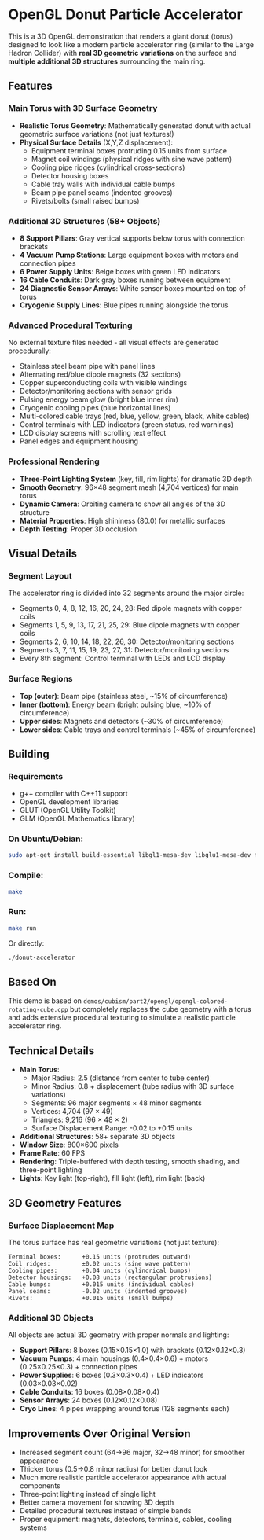 # OpenGL Donut Particle Accelerator

This is a 3D OpenGL demonstration that renders a giant donut (torus) designed to look like a modern particle accelerator ring (similar to the Large Hadron Collider) with **real 3D geometric variations** on the surface and **multiple additional 3D structures** surrounding the main ring.

## Features

### Main Torus with 3D Surface Geometry
- **Realistic Torus Geometry**: Mathematically generated donut with actual geometric surface variations (not just textures!)
- **Physical Surface Details** (X,Y,Z displacement):
  - Equipment terminal boxes protruding 0.15 units from surface
  - Magnet coil windings (physical ridges with sine wave pattern)
  - Cooling pipe ridges (cylindrical cross-sections)
  - Detector housing boxes
  - Cable tray walls with individual cable bumps
  - Beam pipe panel seams (indented grooves)
  - Rivets/bolts (small raised bumps)

### Additional 3D Structures (58+ Objects)
- **8 Support Pillars**: Gray vertical supports below torus with connection brackets
- **4 Vacuum Pump Stations**: Large equipment boxes with motors and connection pipes
- **6 Power Supply Units**: Beige boxes with green LED indicators
- **16 Cable Conduits**: Dark gray boxes running between equipment
- **24 Diagnostic Sensor Arrays**: White sensor boxes mounted on top of torus
- **Cryogenic Supply Lines**: Blue pipes running alongside the torus

### Advanced Procedural Texturing
No external texture files needed - all visual effects are generated procedurally:
- Stainless steel beam pipe with panel lines
- Alternating red/blue dipole magnets (32 sections)
- Copper superconducting coils with visible windings
- Detector/monitoring sections with sensor grids
- Pulsing energy beam glow (bright blue inner rim)
- Cryogenic cooling pipes (blue horizontal lines)
- Multi-colored cable trays (red, blue, yellow, green, black, white cables)
- Control terminals with LED indicators (green status, red warnings)
- LCD display screens with scrolling text effect
- Panel edges and equipment housing

### Professional Rendering
- **Three-Point Lighting System** (key, fill, rim lights) for dramatic 3D depth
- **Smooth Geometry**: 96×48 segment mesh (4,704 vertices) for main torus
- **Dynamic Camera**: Orbiting camera to show all angles of the 3D structure
- **Material Properties**: High shininess (80.0) for metallic surfaces
- **Depth Testing**: Proper 3D occlusion

## Visual Details

### Segment Layout
The accelerator ring is divided into 32 segments around the major circle:
- Segments 0, 4, 8, 12, 16, 20, 24, 28: Red dipole magnets with copper coils
- Segments 1, 5, 9, 13, 17, 21, 25, 29: Blue dipole magnets with copper coils
- Segments 2, 6, 10, 14, 18, 22, 26, 30: Detector/monitoring sections
- Segments 3, 7, 11, 15, 19, 23, 27, 31: Detector/monitoring sections
- Every 8th segment: Control terminal with LEDs and LCD display

### Surface Regions
- **Top (outer)**: Beam pipe (stainless steel, ~15% of circumference)
- **Inner (bottom)**: Energy beam (bright pulsing blue, ~10% of circumference)
- **Upper sides**: Magnets and detectors (~30% of circumference)
- **Lower sides**: Cable trays and control terminals (~45% of circumference)

## Building

### Requirements
- g++ compiler with C++11 support
- OpenGL development libraries
- GLUT (OpenGL Utility Toolkit)
- GLM (OpenGL Mathematics library)

### On Ubuntu/Debian:
```bash
sudo apt-get install build-essential libgl1-mesa-dev libglu1-mesa-dev freeglut3-dev libglm-dev
```

### Compile:
```bash
make
```

### Run:
```bash
make run
```

Or directly:
```bash
./donut-accelerator
```

## Based On

This demo is based on `demos/cubism/part2/opengl/opengl-colored-rotating-cube.cpp` but completely replaces the cube geometry with a torus and adds extensive procedural texturing to simulate a realistic particle accelerator ring.

## Technical Details

- **Main Torus**:
  - Major Radius: 2.5 (distance from center to tube center)
  - Minor Radius: 0.8 + displacement (tube radius with 3D surface variations)
  - Segments: 96 major segments × 48 minor segments
  - Vertices: 4,704 (97 × 49)
  - Triangles: 9,216 (96 × 48 × 2)
  - Surface Displacement Range: -0.02 to +0.15 units
- **Additional Structures**: 58+ separate 3D objects
- **Window Size**: 800×600 pixels
- **Frame Rate**: 60 FPS
- **Rendering**: Triple-buffered with depth testing, smooth shading, and three-point lighting
- **Lights**: Key light (top-right), fill light (left), rim light (back)

## 3D Geometry Features

### Surface Displacement Map
The torus surface has real geometric variations (not just texture):

```
Terminal boxes:      +0.15 units (protrudes outward)
Coil ridges:         ±0.02 units (sine wave pattern)
Cooling pipes:       +0.04 units (cylindrical bumps)
Detector housings:   +0.08 units (rectangular protrusions)
Cable bumps:         +0.015 units (individual cables)
Panel seams:         -0.02 units (indented grooves)
Rivets:              +0.015 units (small bumps)
```

### Additional 3D Objects
All objects are actual 3D geometry with proper normals and lighting:

- **Support Pillars**: 8 boxes (0.15×0.15×1.0) with brackets (0.12×0.12×0.3)
- **Vacuum Pumps**: 4 main housings (0.4×0.4×0.6) + motors (0.25×0.25×0.3) + connection pipes
- **Power Supplies**: 6 boxes (0.3×0.3×0.4) + LED indicators (0.03×0.03×0.02)
- **Cable Conduits**: 16 boxes (0.08×0.08×0.4)
- **Sensor Arrays**: 24 boxes (0.12×0.12×0.08)
- **Cryo Lines**: 4 pipes wrapping around torus (128 segments each)

## Improvements Over Original Version

- Increased segment count (64→96 major, 32→48 minor) for smoother appearance
- Thicker torus (0.5→0.8 minor radius) for better donut look
- Much more realistic particle accelerator appearance with actual components
- Three-point lighting instead of single light
- Better camera movement for showing 3D depth
- Detailed procedural textures instead of simple bands
- Proper equipment: magnets, detectors, terminals, cables, cooling systems
